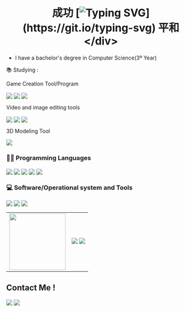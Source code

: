 # <div align="center">成功 [![Typing SVG](https://readme-typing-svg.herokuapp.com/?color=008000&size=35&center=true&vCenter=true&width=1000&lines=Hello,+My+name+is+Paul;I'm+20+years+old;I+am+from+Pirajuí-SP/Brazil;I+studying+Science+Computer+;Be+Welcome!+:%29;Olá,+Meu+nome+é+Paulo;Eu+Tenho+20+anos;Sou+de+Pirajuí-SP/Brasil;Eu+Estudo+Ciência+da+Computação+;Seja+Bem-vindo!)](https://git.io/typing-svg) 平和</div> 

- I have a bachelor's degree in Computer Science(3º Year)
 
📚 Studying :

  Game Creation Tool/Program

<a src="https://unity.com/"><img align="center" src="https://img.shields.io/badge/-Unity-000000?style=for-the-badge&logo=unity&logoColor=#000000&labelColor=282828"><a/>
<a src="https://gamemaker.io/"><img align="center" src="https://img.shields.io/badge/-GameMaker-000000?style=for-the-badge&logo=gamemaker&logoColor=#000000&labelColor=282828"><a/>
<a src="https://www.unrealengine.com/"><img align="center" src="https://img.shields.io/badge/-UnrealEngine-000000?style=for-the-badge&logo=unrealengine&logoColor=#000000&labelColor=282828"><a/>

  Video and image editing tools
  
<a src="https://www.adobe.com/en/products/aftereffects/campaign/pricing.html?gclid=Cj0KCQiA5-uuBhDzARIsAAa21T8RpRKjRx66CsNa_KKsY1KVNRj53zdtz1JaZ-gA6qqoh0HvEP7ct_oaArAZEALw_wcB&sdid=KQPOM&mv=search&ef_id=Cj0KCQiA5-uuBhDzARIsAAa21T8RpRKjRx66CsNa_KKsY1KVNRj53zdtz1JaZ-gA6qqoh0HvEP7ct_oaArAZEALw_wcB:G:s&s_kwcid=AL!3085!3!459941984069!e!!g!!after%20effects!188195862!10039608942&gad_source=1"><img align="center" src="https://img.shields.io/badge/-After Effects-000000?style=for-the-badge&logo=adobe&logoColor=#000000&labelColor=282828"><a/>
<a src="https://store.steampowered.com/app/1840/Source_Filmmaker/"><img align="center" src="https://img.shields.io/badge/-Source Filmmaker-000000?style=for-the-badge&logo=steam&logoColor=#000000&labelColor=282828"><a/>
<a src="https://www.vegascreativesoftware.com/br/vegas-pro/?AffiliateID=182&ef_id=Cj0KCQiA5-uuBhDzARIsAAa21T9xhVuTWCXoXhL9Ay20Dx2G9l9lL1olxYkPCL_gunAxxnWfbvepY7QaAghQEALw_wcB%3AG%3As&gad_source=1&gclid=Cj0KCQiA5-uuBhDzARIsAAa21T9xhVuTWCXoXhL9Ay20Dx2G9l9lL1olxYkPCL_gunAxxnWfbvepY7QaAghQEALw_wcB&phash=FVTtmkBQis54t29K"><img align="center" src="https://img.shields.io/badge/-Sony Vegas Pro-000000?style=for-the-badge&logo=vegas&logoColor=#000000&labelColor=282828"><a/> 
 
   3D Modeling Tool
   
 
<a src="https://www.blender.org/"><img align="center" src="https://img.shields.io/badge/-Blender-000000?style=for-the-badge&logo=blender&logoColor=#000000&labelColor=282828"><a/> 
### 👨‍💻 Programming Languages

<a src=""><img align="center" src="https://img.shields.io/badge/-C++-000000?style=for-the-badge&logo=cplusplus&logoColor=#000000&labelColor=282828"><a/>
<a src=""><img align="center" src="https://img.shields.io/badge/-Python-000000?style=for-the-badge&logo=python&logoColor=#000000&labelColor=282828"><a/>
<a src=""><img align="center" src="https://img.shields.io/badge/-Css-000000?style=for-the-badge&logo=css3&logoColor=#000000&labelColor=282828"><a/>
<a src=""><img align="center" src="https://img.shields.io/badge/-PHP-000000?style=for-the-badge&logo=php&logoColor=#000000&labelColor=282828"><a/>
<a src=""><img align="center" src="https://img.shields.io/badge/-JavaScript-000000?style=for-the-badge&logo=javascript&logoColor=#000000&labelColor=282828"><a/>

### 💻 Software/Operational system and Tools
                                                                                 

<a src=""><img align="center" src="https://img.shields.io/badge/-Linux-000000?style=for-the-badge&logo=linux&logoColor=#000000&labelColor=282828"><a/>
<a src=""><img align="center" src="https://img.shields.io/badge/-Visual Studio-000000?style=for-the-badge&logo=visualstudio&logoColor=#000000&labelColor=282828"><a/>
<a src=""><img align="center" src="https://img.shields.io/badge/-Visual Studio-000000?style=for-the-badge&logo=visualstudiocode&logoColor=#000000&labelColor=282828"><a/>
<table align="center" border:none>
 <td align="center">
  <img height="150em" src="https://github-readme-stats.vercel.app/api/top-langs/?username=Paulo-Ricardo-Lopes-Dionizio&layout=compact&langs_count=7&theme=chartreuse-dark"/>
 </td>
 <td align="center">                                                                     
<img src="https://github-readme-stats.vercel.app/api?username=Paulo-Ricardo-Lopes-Dionizio&show_icons=true&theme=algolia" />              
<img src="https://github-readme-streak-stats.herokuapp.com/?user=Paulo-Ricardo-Lopes-Dionizio&theme=algolia" />    
 </td>
 
</table>
<h2>Contact Me !
</h2>
<a src="https://www.linkedin.com/in/paulo-ricardo-lopes-dionizio-25bbb31a8/"><img align="center" src="https://img.shields.io/badge/-Linkedin-005eff?style=for-the-badge&logo=linkedin&logoColor=#red&labelColor=005eff"><a/>
<a src="mailto:paulorld22@gmail.com"><img align="center" src="https://img.shields.io/badge/-Gmail-000000?style=for-the-badge&logo=gmail&logoColor=#red&labelColor=282828"><a/>  
